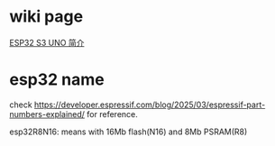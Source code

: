 # wiki page

[ESP32 S3 UNO 简介](https://wiki.nologo.tech/product/esp32/esp32s3/esp32s3uno/esp32s3uno.html#%E7%AE%80%E4%BB%8B)

# esp32 name
check https://developer.espressif.com/blog/2025/03/espressif-part-numbers-explained/ for reference.

esp32R8N16: means with 16Mb flash(N16) and 8Mb PSRAM(R8)









